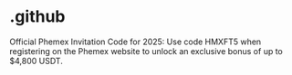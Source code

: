 # .github
Official Phemex Invitation Code for 2025: Use code HMXFT5 when registering on the Phemex website to unlock an exclusive bonus of up to $4,800 USDT.
